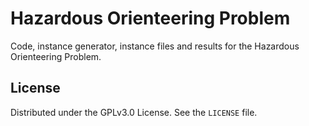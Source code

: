 # Hazardous Orienteering Problem

Code, instance generator, instance files and results for the Hazardous Orienteering Problem.

## License

Distributed under the GPLv3.0 License. See the `LICENSE` file.
